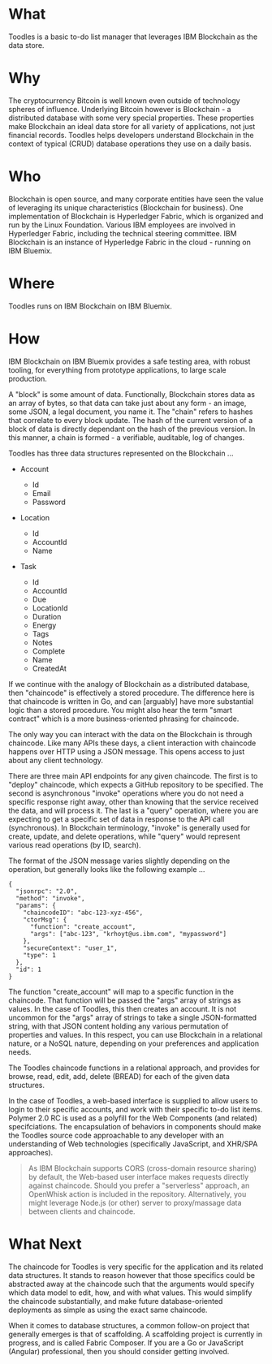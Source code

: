 # What

Toodles is a basic to-do list manager that leverages IBM Blockchain as the data store.

# Why

The cryptocurrency Bitcoin is well known even outside of technology spheres of influence. Underlying Bitcoin however is Blockchain - a distributed database with some very special properties. These properties make Blockchain an ideal data store for all variety of applications, not just financial records. Toodles helps developers understand Blockchain in the context of typical (CRUD) database operations they use on a daily basis.

# Who

Blockchain is open source, and many corporate entities have seen the value of leveraging its unique characteristics (Blockchain for business). One implementation of Blockchain is Hyperledger Fabric, which is organized and run by the Linux Foundation. Various IBM employees are involved in Hyperledger Fabric, including the technical steering committee. IBM Blockchain is an instance of Hyperledge Fabric in the cloud - running on IBM Bluemix.

# Where

Toodles runs on IBM Blockchain on IBM Bluemix.

# How

IBM Blockchain on IBM Bluemix provides a safe testing area, with robust tooling, for everything from prototype applications, to large scale production. 

A "block" is some amount of data. Functionally, Blockchain stores data as an array of bytes, so that data can take just about any form - an image, some JSON, a legal document, you name it. The "chain" refers to hashes that correlate to every block update. The hash of the current version of a block of data is directly dependant on the hash of the previous version. In this manner, a chain is formed - a verifiable, auditable, log of changes.

Toodles has three data structures represented on the Blockchain ...

* Account
  * Id
  * Email
  * Password

* Location
  * Id
  * AccountId
  * Name

* Task
  * Id
  * AccountId
  * Due
  * LocationId
  * Duration
  * Energy
  * Tags
  * Notes
  * Complete
  * Name
  * CreatedAt

If we continue with the analogy of Blockchain as a distributed database, then "chaincode" is effectively a stored procedure. The difference here is that chaincode is written in Go, and can [arguably] have more substantial logic than a stored procedure. You might also hear the term "smart contract" which is a more business-oriented phrasing for chaincode.

The only way you can interact with the data on the Blockchain is through chaincode. Like many APIs these days, a client interaction with chaincode happens over HTTP using a JSON message. This opens access to just about any client technology. 

There are three main API endpoints for any given chaincode. The first is to "deploy" chaincode, which expects a GitHub repository to be specified. The second is asynchronous "invoke" operations where you do not need a specific response right away, other than knowing that the service received the data, and will process it. The last is a "query" operation, where you are expecting to get a specific set of data in response to the API call (synchronous). In Blockchain terminology, "invoke" is generally used for create, update, and delete operations, while "query" would represent various read operations (by ID, search).

The format of the JSON message varies slightly depending on the operation, but generally looks like the following example ...

```
{
  "jsonrpc": "2.0",
  "method": "invoke",
  "params": {
    "chaincodeID": "abc-123-xyz-456",
    "ctorMsg": {
      "function": "create_account",
      "args": ["abc-123", "krhoyt@us.ibm.com", "mypassword"]
    },
    "secureContext": "user_1",
    "type": 1
  },
  "id": 1        
}
```

The function "create_account" will map to a specific function in the chaincode. That function will be passed the "args" array of strings as values. In the case of Toodles, this then creates an account. It is not uncommon for the "args" array of strings to take a single JSON-formatted string, with that JSON content holding any various permutation of properties and values. In this respect, you can use Blockchain in a relational nature, or a NoSQL nature, depending on your preferences and application needs.

The Toodles chaincode functions in a relational approach, and provides for browse, read, edit, add, delete (BREAD) for each of the given data structures.

In the case of Toodles, a web-based interface is supplied to allow users to login to their specific accounts, and work with their specific to-do list items. Polymer 2.0 RC is used as a polyfill for the Web Components (and related) specifciations. The encapsulation of behaviors in components should make the Toodles source code approachable to any developer with an understanding of Web technologies (specifically JavaScript, and XHR/SPA approaches).

> As IBM Blockchain supports CORS (cross-domain resource sharing) by default, the Web-based user interface makes requests directly against chaincode. Should you prefer a "serverless" approach, an OpenWhisk action is included in the repository. Alternatively, you might leverage Node.js (or other) server to proxy/massage data between clients and chaincode.

# What Next

The chaincode for Toodles is very specific for the application and its related data structures. It stands to reason however that those specifics could be abstracted away at the chaincode such that the arguments would specify which data model to edit, how, and with what values.  This would simplify the chaincode substantially, and make future database-oriented deployments as simple as using the exact same chaincode.

When it comes to database structures, a common follow-on project that generally emerges is that of scaffolding. A scaffolding project is currently in progress, and is called Fabric Composer. If you are a Go or JavaScript (Angular) professional, then you should consider getting involved.
